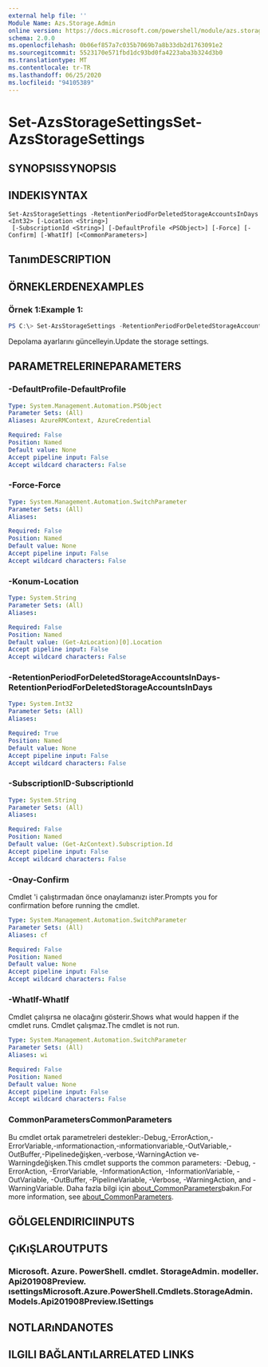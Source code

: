 ```yaml
---
external help file: ''
Module Name: Azs.Storage.Admin
online version: https://docs.microsoft.com/powershell/module/azs.storage.admin/set-azsstoragesettings
schema: 2.0.0
ms.openlocfilehash: 0b06ef857a7c035b7069b7a8b33db2d1763091e2
ms.sourcegitcommit: 5523170e571fbd1dc93bd0fa4223aba3b324d3b0
ms.translationtype: MT
ms.contentlocale: tr-TR
ms.lasthandoff: 06/25/2020
ms.locfileid: "94105389"
---
```

# <span data-ttu-id="2eb2b-101">Set-AzsStorageSettings</span><span class="sxs-lookup"><span data-stu-id="2eb2b-101">Set-AzsStorageSettings</span></span>

## <span data-ttu-id="2eb2b-102">SYNOPSIS</span><span class="sxs-lookup"><span data-stu-id="2eb2b-102">SYNOPSIS</span></span>


## <span data-ttu-id="2eb2b-103">INDEKI</span><span class="sxs-lookup"><span data-stu-id="2eb2b-103">SYNTAX</span></span>

```
Set-AzsStorageSettings -RetentionPeriodForDeletedStorageAccountsInDays <Int32> [-Location <String>]
 [-SubscriptionId <String>] [-DefaultProfile <PSObject>] [-Force] [-Confirm] [-WhatIf] [<CommonParameters>]
```

## <span data-ttu-id="2eb2b-104">Tanım</span><span class="sxs-lookup"><span data-stu-id="2eb2b-104">DESCRIPTION</span></span>


## <span data-ttu-id="2eb2b-105">ÖRNEKLERDEN</span><span class="sxs-lookup"><span data-stu-id="2eb2b-105">EXAMPLES</span></span>

### <span data-ttu-id="2eb2b-106">Örnek 1:</span><span class="sxs-lookup"><span data-stu-id="2eb2b-106">Example 1:</span></span>
```powershell
PS C:\> Set-AzsStorageSettings -RetentionPeriodForDeletedStorageAccountsInDays 1
```

<span data-ttu-id="2eb2b-107">Depolama ayarlarını güncelleyin.</span><span class="sxs-lookup"><span data-stu-id="2eb2b-107">Update the storage settings.</span></span>

## <span data-ttu-id="2eb2b-108">PARAMETRELERINE</span><span class="sxs-lookup"><span data-stu-id="2eb2b-108">PARAMETERS</span></span>

### <span data-ttu-id="2eb2b-109">-DefaultProfile</span><span class="sxs-lookup"><span data-stu-id="2eb2b-109">-DefaultProfile</span></span>


```yaml
Type: System.Management.Automation.PSObject
Parameter Sets: (All)
Aliases: AzureRMContext, AzureCredential

Required: False
Position: Named
Default value: None
Accept pipeline input: False
Accept wildcard characters: False

```

### <span data-ttu-id="2eb2b-110">-Force</span><span class="sxs-lookup"><span data-stu-id="2eb2b-110">-Force</span></span>


```yaml
Type: System.Management.Automation.SwitchParameter
Parameter Sets: (All)
Aliases:

Required: False
Position: Named
Default value: None
Accept pipeline input: False
Accept wildcard characters: False

```

### <span data-ttu-id="2eb2b-111">-Konum</span><span class="sxs-lookup"><span data-stu-id="2eb2b-111">-Location</span></span>


```yaml
Type: System.String
Parameter Sets: (All)
Aliases:

Required: False
Position: Named
Default value: (Get-AzLocation)[0].Location
Accept pipeline input: False
Accept wildcard characters: False

```

### <span data-ttu-id="2eb2b-112">-RetentionPeriodForDeletedStorageAccountsInDays</span><span class="sxs-lookup"><span data-stu-id="2eb2b-112">-RetentionPeriodForDeletedStorageAccountsInDays</span></span>


```yaml
Type: System.Int32
Parameter Sets: (All)
Aliases:

Required: True
Position: Named
Default value: None
Accept pipeline input: False
Accept wildcard characters: False

```

### <span data-ttu-id="2eb2b-113">-SubscriptionID</span><span class="sxs-lookup"><span data-stu-id="2eb2b-113">-SubscriptionId</span></span>


```yaml
Type: System.String
Parameter Sets: (All)
Aliases:

Required: False
Position: Named
Default value: (Get-AzContext).Subscription.Id
Accept pipeline input: False
Accept wildcard characters: False

```

### <span data-ttu-id="2eb2b-114">-Onay</span><span class="sxs-lookup"><span data-stu-id="2eb2b-114">-Confirm</span></span>
<span data-ttu-id="2eb2b-115">Cmdlet 'i çalıştırmadan önce onaylamanızı ister.</span><span class="sxs-lookup"><span data-stu-id="2eb2b-115">Prompts you for confirmation before running the cmdlet.</span></span>

```yaml
Type: System.Management.Automation.SwitchParameter
Parameter Sets: (All)
Aliases: cf

Required: False
Position: Named
Default value: None
Accept pipeline input: False
Accept wildcard characters: False

```

### <span data-ttu-id="2eb2b-116">-WhatIf</span><span class="sxs-lookup"><span data-stu-id="2eb2b-116">-WhatIf</span></span>
<span data-ttu-id="2eb2b-117">Cmdlet çalışırsa ne olacağını gösterir.</span><span class="sxs-lookup"><span data-stu-id="2eb2b-117">Shows what would happen if the cmdlet runs.</span></span>
<span data-ttu-id="2eb2b-118">Cmdlet çalışmaz.</span><span class="sxs-lookup"><span data-stu-id="2eb2b-118">The cmdlet is not run.</span></span>

```yaml
Type: System.Management.Automation.SwitchParameter
Parameter Sets: (All)
Aliases: wi

Required: False
Position: Named
Default value: None
Accept pipeline input: False
Accept wildcard characters: False

```

### <span data-ttu-id="2eb2b-119">CommonParameters</span><span class="sxs-lookup"><span data-stu-id="2eb2b-119">CommonParameters</span></span>
<span data-ttu-id="2eb2b-120">Bu cmdlet ortak parametreleri destekler:-Debug,-ErrorAction,-ErrorVariable,-ınformationaction,-ınformationvariable,-OutVariable,-OutBuffer,-Pipelinedeğişken,-verbose,-WarningAction ve-Warningdeğişken.</span><span class="sxs-lookup"><span data-stu-id="2eb2b-120">This cmdlet supports the common parameters: -Debug, -ErrorAction, -ErrorVariable, -InformationAction, -InformationVariable, -OutVariable, -OutBuffer, -PipelineVariable, -Verbose, -WarningAction, and -WarningVariable.</span></span> <span data-ttu-id="2eb2b-121">Daha fazla bilgi için [about_CommonParameters](http://go.microsoft.com/fwlink/?LinkID=113216)bakın.</span><span class="sxs-lookup"><span data-stu-id="2eb2b-121">For more information, see [about_CommonParameters](http://go.microsoft.com/fwlink/?LinkID=113216).</span></span>

## <span data-ttu-id="2eb2b-122">GÖLGELENDIRICI</span><span class="sxs-lookup"><span data-stu-id="2eb2b-122">INPUTS</span></span>

## <span data-ttu-id="2eb2b-123">ÇıKıŞLAR</span><span class="sxs-lookup"><span data-stu-id="2eb2b-123">OUTPUTS</span></span>

### <span data-ttu-id="2eb2b-124">Microsoft. Azure. PowerShell. cmdlet. StorageAdmin. modeller. Api201908Preview. ısettings</span><span class="sxs-lookup"><span data-stu-id="2eb2b-124">Microsoft.Azure.PowerShell.Cmdlets.StorageAdmin.Models.Api201908Preview.ISettings</span></span>



## <span data-ttu-id="2eb2b-125">NOTLARıNDA</span><span class="sxs-lookup"><span data-stu-id="2eb2b-125">NOTES</span></span>

## <span data-ttu-id="2eb2b-126">ILGILI BAĞLANTıLAR</span><span class="sxs-lookup"><span data-stu-id="2eb2b-126">RELATED LINKS</span></span>

